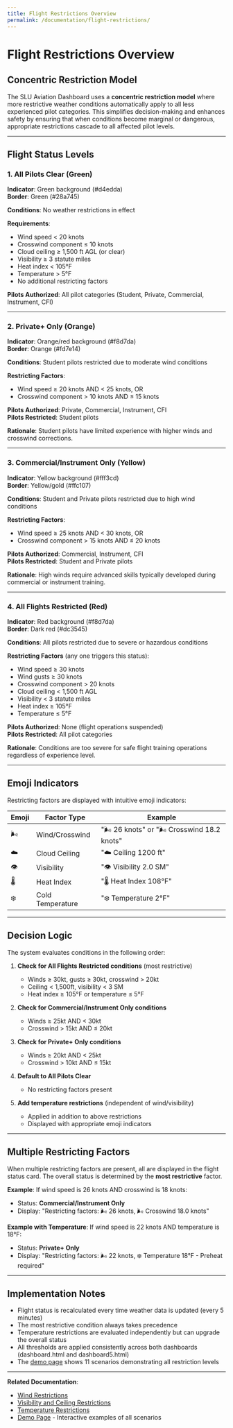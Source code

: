 ```yaml
---
title: Flight Restrictions Overview
permalink: /documentation/flight-restrictions/
---
```


# Flight Restrictions Overview

## Concentric Restriction Model

The SLU Aviation Dashboard uses a **concentric restriction model** where more restrictive weather conditions automatically apply to all less experienced pilot categories. This simplifies decision-making and enhances safety by ensuring that when conditions become marginal or dangerous, appropriate restrictions cascade to all affected pilot levels.

---

## Flight Status Levels

### 1. All Pilots Clear (Green)

**Indicator**: Green background (#d4edda)  
**Border**: Green (#28a745)

**Conditions**: No weather restrictions in effect

**Requirements**:
- Wind speed < 20 knots
- Crosswind component ≤ 10 knots
- Cloud ceiling ≥ 1,500 ft AGL (or clear)
- Visibility ≥ 3 statute miles
- Heat index < 105°F
- Temperature > 5°F
- No additional restricting factors

**Pilots Authorized**: All pilot categories (Student, Private, Commercial, Instrument, CFI)

---

### 2. Private+ Only (Orange)

**Indicator**: Orange/red background (#f8d7da)  
**Border**: Orange (#fd7e14)

**Conditions**: Student pilots restricted due to moderate wind conditions

**Restricting Factors**:
- Wind speed ≥ 20 knots AND < 25 knots, OR
- Crosswind component > 10 knots AND ≤ 15 knots

**Pilots Authorized**: Private, Commercial, Instrument, CFI  
**Pilots Restricted**: Student pilots

**Rationale**: Student pilots have limited experience with higher winds and crosswind corrections.

---

### 3. Commercial/Instrument Only (Yellow)

**Indicator**: Yellow background (#fff3cd)  
**Border**: Yellow/gold (#ffc107)

**Conditions**: Student and Private pilots restricted due to high wind conditions

**Restricting Factors**:
- Wind speed ≥ 25 knots AND < 30 knots, OR
- Crosswind component > 15 knots AND ≤ 20 knots

**Pilots Authorized**: Commercial, Instrument, CFI  
**Pilots Restricted**: Student and Private pilots

**Rationale**: High winds require advanced skills typically developed during commercial or instrument training.

---

### 4. All Flights Restricted (Red)

**Indicator**: Red background (#f8d7da)  
**Border**: Dark red (#dc3545)

**Conditions**: All pilots restricted due to severe or hazardous conditions

**Restricting Factors** (any one triggers this status):
- Wind speed ≥ 30 knots
- Wind gusts ≥ 30 knots
- Crosswind component > 20 knots
- Cloud ceiling < 1,500 ft AGL
- Visibility < 3 statute miles
- Heat index ≥ 105°F
- Temperature ≤ 5°F

**Pilots Authorized**: None (flight operations suspended)  
**Pilots Restricted**: All pilot categories

**Rationale**: Conditions are too severe for safe flight training operations regardless of experience level.

---

## Emoji Indicators

Restricting factors are displayed with intuitive emoji indicators:

| Emoji | Factor Type | Example |
|-------|-------------|---------|
| 🌬️ | Wind/Crosswind | "🌬️ 26 knots" or "🌬️ Crosswind 18.2 knots" |
| ☁️ | Cloud Ceiling | "☁️ Ceiling 1200 ft" |
| 👁️ | Visibility | "👁️ Visibility 2.0 SM" |
| 🌡️ | Heat Index | "🌡️ Heat Index 108°F" |
| ❄️ | Cold Temperature | "❄️ Temperature 2°F" |

---

## Decision Logic

The system evaluates conditions in the following order:

1. **Check for All Flights Restricted conditions** (most restrictive)
   - Winds ≥ 30kt, gusts ≥ 30kt, crosswind > 20kt
   - Ceiling < 1,500ft, visibility < 3 SM
   - Heat index ≥ 105°F or temperature ≤ 5°F

2. **Check for Commercial/Instrument Only conditions**
   - Winds ≥ 25kt AND < 30kt
   - Crosswind > 15kt AND ≤ 20kt

3. **Check for Private+ Only conditions**
   - Winds ≥ 20kt AND < 25kt
   - Crosswind > 10kt AND ≤ 15kt

4. **Default to All Pilots Clear**
   - No restricting factors present

5. **Add temperature restrictions** (independent of wind/visibility)
   - Applied in addition to above restrictions
   - Displayed with appropriate emoji indicators

---

## Multiple Restricting Factors

When multiple restricting factors are present, all are displayed in the flight status card. The overall status is determined by the **most restrictive** factor.

**Example**: If wind speed is 26 knots AND crosswind is 18 knots:
- Status: **Commercial/Instrument Only**
- Display: "Restricting factors: 🌬️ 26 knots, 🌬️ Crosswind 18.0 knots"

**Example with Temperature**: If wind speed is 22 knots AND temperature is 18°F:
- Status: **Private+ Only**
- Display: "Restricting factors: 🌬️ 22 knots, ❄️ Temperature 18°F - Preheat required"

---

## Implementation Notes

- Flight status is recalculated every time weather data is updated (every 5 minutes)
- The most restrictive condition always takes precedence
- Temperature restrictions are evaluated independently but can upgrade the overall status
- All thresholds are applied consistently across both dashboards (dashboard.html and dashboard5.html)
- The [demo page](demo.html) shows 11 scenarios demonstrating all restriction levels

---

**Related Documentation**:
- [Wind Restrictions](wind-restrictions.md)
- [Visibility and Ceiling Restrictions](visibility-ceiling-restrictions.md)
- [Temperature Restrictions](temperature-restrictions.md)
- [Demo Page](demo.html) - Interactive examples of all scenarios
